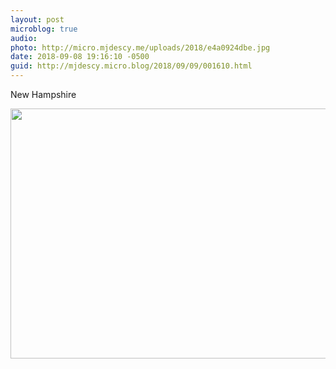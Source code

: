 ```yaml
---
layout: post
microblog: true
audio: 
photo: http://micro.mjdescy.me/uploads/2018/e4a0924dbe.jpg
date: 2018-09-08 19:16:10 -0500
guid: http://mjdescy.micro.blog/2018/09/09/001610.html
---
```

New Hampshire

<img src="http://micro.mjdescy.me/uploads/2018/e4a0924dbe.jpg" width="600" height="400" />
